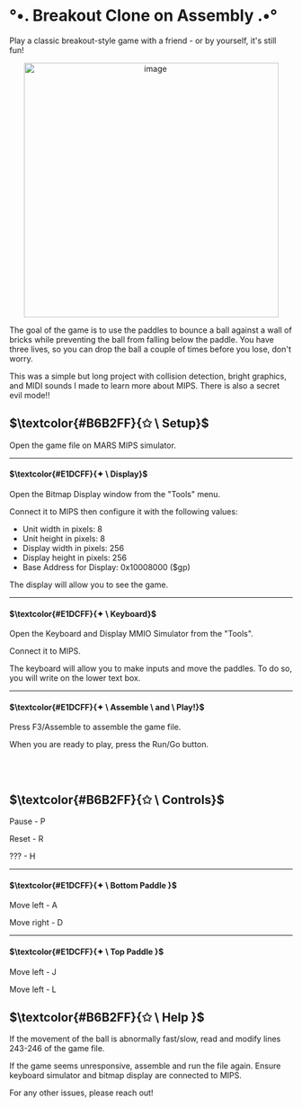# °•. Breakout Clone on Assembly .•°

Play a classic breakout-style game with a friend - or by yourself, it's still fun!

<p align="center">
  <img width="453" alt="image" src="https://github.com/mayumon/assembly-breakout-clone/assets/113377248/65c8aabb-5c68-4a47-a544-6708a9fb6a53">
  </p>

The goal of the game is to use the paddles to bounce a ball against a wall of bricks while preventing the ball from falling below the paddle. You have three lives, so you can drop the ball a couple of times before you lose, don't worry.

This was a simple but long project with collision detection, bright graphics, and MIDI sounds I made to learn more about MIPS. There is also a secret evil mode!!

## $\textcolor{#B6B2FF}{✩ \ Setup}$

Open the game file on MARS MIPS simulator.

---

#### $\textcolor{#E1DCFF}{✦ \ Display}$

Open the Bitmap Display window from the "Tools" menu.

Connect it to MIPS then configure it with the following values:

* Unit width in pixels: 8
* Unit height in pixels: 8
* Display width in pixels: 256
* Display height in pixels: 256
* Base Address for Display: 0x10008000 ($gp)

The display will allow you to see the game.

---

#### $\textcolor{#E1DCFF}{✦ \ Keyboard}$

Open the Keyboard and Display MMIO Simulator from the "Tools".

Connect it to MIPS.

The keyboard will allow you to make inputs and move the paddles. To do so, you will write on the lower text box.

---

#### $\textcolor{#E1DCFF}{✦ \ Assemble \ and \ Play!}$

Press F3/Assemble to assemble the game file.

When you are ready to play, press the Run/Go button.

<br/><br/>

## $\textcolor{#B6B2FF}{✩ \ Controls}$

Pause - P

Reset - R

??? - H

---

#### $\textcolor{#E1DCFF}{✦ \ Bottom Paddle }$
Move left - A

Move right - D

---

#### $\textcolor{#E1DCFF}{✦ \ Top Paddle }$
Move left - J

Move left - L



## $\textcolor{#B6B2FF}{✩ \ Help }$ 

If the movement of the ball is abnormally fast/slow, read and modify lines 243-246 of the game file.

If the game seems unresponsive, assemble and run the file again. Ensure keyboard simulator and bitmap display are connected to MIPS.

For any other issues, please reach out!
